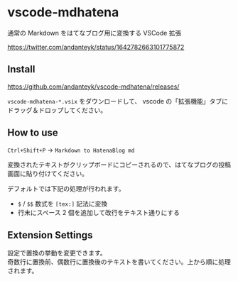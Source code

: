 # vscode-mdhatena

通常の Markdown をはてなブログ用に変換する VSCode 拡張

https://twitter.com/andanteyk/status/1642782663101775872

## Install

https://github.com/andanteyk/vscode-mdhatena/releases/

`vscode-mdhatena-*.vsix` をダウンロードして、 vscode の「拡張機能」タブにドラッグ＆ドロップしてください。

## How to use

`Ctrl+Shift+P` → `Markdown to HatenaBlog md`

変換されたテキストがクリップボードにコピーされるので、はてなブログの投稿画面に貼り付けてください。

デフォルトでは下記の処理が行われます。

* `$` / `$$` 数式を `[tex:]` 記法に変換
* 行末にスペース 2 個を追加して改行をテキスト通りにする

## Extension Settings

設定で置換の挙動を変更できます。  
奇数行に置換前、偶数行に置換後のテキストを書いてください。上から順に処理されます。

